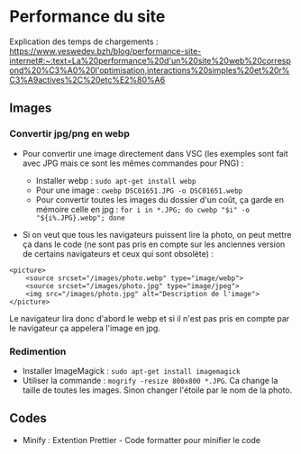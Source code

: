 # Performance du site

Explication des temps de chargements : https://www.yeswedev.bzh/blog/performance-site-internet#:~:text=La%20performance%20d'un%20site%20web%20correspond%20%C3%A0%20l'optimisation,interactions%20simples%20et%20r%C3%A9actives%2C%20etc%E2%80%A6

## Images

### Convertir jpg/png en webp

- Pour convertir une image directement dans VSC (les exemples sont fait avec JPG mais ce sont les mêmes commandes pour PNG) : 
  - Installer webp : ```sudo apt-get install webp```
  - Pour une image : ```cwebp DSC01651.JPG -o DSC01651.webp```
  - Pour convertir toutes les images du dossier d'un coût, ça garde en mémoire celle en jpg : ```for i in *.JPG; do cwebp "$i" -o "${i%.JPG}.webp"; done```

- Si on veut que tous les navigateurs puissent lire la photo, on peut mettre ça dans le code (ne sont pas pris en compte sur les anciennes version de certains navigateurs et ceux qui sont obsolète) : 
```
<picture>
    <source srcset="/images/photo.webp" type="image/webp">
    <source srcset="/images/photo.jpg" type="image/jpeg">
    <img src="/images/photo.jpg" alt="Description de l'image">
</picture>
```
Le navigateur lira donc d'abord le webp et si il n'est pas pris en compte par le navigateur ça appelera l'image en jpg.

### Redimention

- Installer ImageMagick : ```sudo apt-get install imagemagick```
- Utiliser la commande : ```mogrify -resize 800x800 *.JPG```. Ca change la taille de toutes les images. Sinon changer l'étoile par le nom de la photo.

## Codes

- Minify : Extention Prettier - Code formatter pour minifier le code


